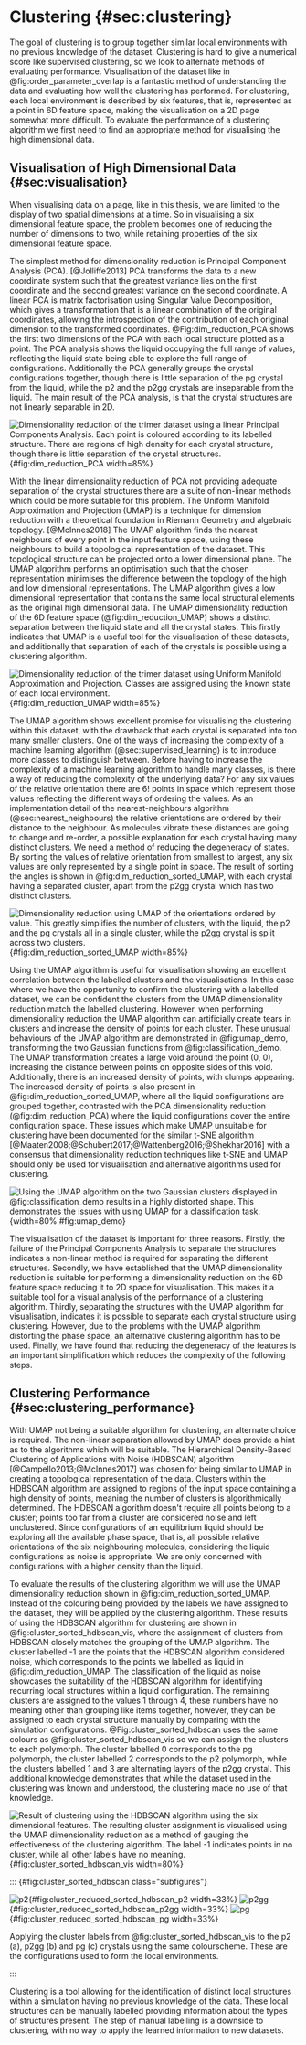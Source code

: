 # Clustering {#sec:clustering}

The goal of clustering
is to group together similar local environments
with no previous knowledge of the dataset.
Clustering is hard to give a numerical score like supervised clustering,
so we look to alternate methods of evaluating performance.
Visualisation of the dataset like in @fig:order_parameter_overlap
is a fantastic method of understanding the data
and evaluating how well the clustering has performed.
For clustering, each local environment is described by six features,
that is, represented as a point in 6D feature space,
making the visualisation on a 2D page somewhat more difficult.
To evaluate the performance of a clustering algorithm
we first need to find an appropriate method for
visualising the high dimensional data.

## Visualisation of High Dimensional Data {#sec:visualisation}

When visualising data on a page, like in this thesis,
we are limited to the display of two spatial dimensions at a time.
So in visualising a six dimensional feature space,
the problem becomes one of reducing the number of dimensions to two,
while retaining properties of the six dimensional feature space.

The simplest method for dimensionality reduction
is Principal Component Analysis (PCA). [@Jolliffe2013]
PCA transforms the data to a new coordinate system
such that the greatest variance lies on the first coordinate
and the second greatest variance on the second coordinate.
A linear PCA is matrix factorisation using Singular Value Decomposition,
which gives a transformation that is a linear combination
of the original coordinates,
allowing the introspection of the contribution of
each original dimension to the transformed coordinates.
@Fig:dim_reduction_PCA shows the first two dimensions of the PCA
with each local structure plotted as a point.
The PCA analysis shows the liquid occupying the full range of values,
reflecting the liquid state being able to explore the full range of configurations.
Additionally the PCA generally groups the crystal configurations together,
though there is little separation of the pg crystal from the liquid,
while the p2 and the p2gg crystals are inseparable from the liquid.
The main result of the PCA analysis,
is that the crystal structures are not linearly separable in 2D.

![Dimensionality reduction of the trimer dataset using a linear Principal Components
Analysis. Each point is coloured according to its labelled structure. There are regions
of high density for each crystal structure, though there is little separation of the
crystal structures.
](../Projects/MLCrystals/figures/dim_reduction_PCA.svg){#fig:dim_reduction_PCA width=85%}

With the linear dimensionality reduction of PCA
not providing adequate separation of the crystal structures
there are a suite of non-linear methods
which could be more suitable for this problem.
The Uniform Manifold Approximation and Projection (UMAP)
is a technique for dimension reduction
with a theoretical foundation in Riemann Geometry and algebraic topology. [@McInnes2018]
The UMAP algorithm finds the nearest neighbours of every point in the input feature space,
using these neighbours to build a topological representation of the dataset.
This topological structure can be projected onto a lower dimensional plane.
The UMAP algorithm performs an optimisation such that
the chosen representation minimises the difference between
the topology of the high and low dimensional representations.
The UMAP algorithm gives a low dimensional representation
that contains the same local structural elements as the original high dimensional data.
The UMAP dimensionality reduction of the 6D feature space (@fig:dim_reduction_UMAP)
shows a distinct separation between the liquid state and all the crystal states.
This firstly indicates that UMAP is
a useful tool for the visualisation of these datasets,
and additionally that separation of each of the crystals
is possible using a clustering algorithm.

![Dimensionality reduction of the trimer dataset using Uniform Manifold Approximation
and Projection. Classes are assigned using the known state of each local environment.
](../Projects/MLCrystals/figures/dim_reduction_UMAP.svg){#fig:dim_reduction_UMAP width=85%}

The UMAP algorithm shows excellent promise for
visualising the clustering within this dataset,
with the drawback that each crystal is separated
into too many smaller clusters.
One of the ways of increasing the complexity of a machine learning algorithm (@sec:supervised_learning)
is to introduce more classes to distinguish between.
Before having to increase the complexity
of a machine learning algorithm to handle many classes,
is there a way of reducing the complexity
of the underlying data?
For any six values of the relative orientation
there are $6!$ points in space which represent those values
reflecting the different ways of ordering the values.
As an implementation detail of the nearest-neighbours algorithm (@sec:nearest_neighbours)
the relative orientations are ordered by their distance to the neighbour.
As molecules vibrate these distances are going to change and re-order,
a possible explanation for each crystal having many distinct clusters.
We need a method of reducing the degeneracy of states.
By sorting the values of relative orientation from smallest to largest,
any six values are only represented by a single point in space.
The result of sorting the angles is shown in @fig:dim_reduction_sorted_UMAP,
with each crystal having a separated cluster,
apart from the p2gg crystal which has two distinct clusters.

![Dimensionality reduction using UMAP of the orientations ordered by value.
This greatly simplifies the number of clusters,
with the liquid, the p2 and the pg crystals all in a single cluster,
while the p2gg crystal is split across two clusters.
](../Projects/MLCrystals/figures/dim_reduction_sorted_UMAP.svg){#fig:dim_reduction_sorted_UMAP width=85%}

Using the UMAP algorithm is useful for visualisation
showing an excellent correlation between the labelled clusters
and the visualisations.
In this case where we have the opportunity
to confirm the clustering with a labelled dataset,
we can be confident the clusters from the UMAP dimensionality reduction
match the labelled clustering.
However, when performing dimensionality reduction
the UMAP algorithm can artificially create tears in clusters
and increase the density of points for each cluster.
These unusual behaviours of the UMAP algorithm are demonstrated in @fig:umap_demo,
transforming the two Gaussian functions from @fig:classification_demo.
The UMAP transformation creates a large void around the point (0, 0),
increasing the distance between points on opposite sides of this void.
Additionally, there is an increased density of points,
with clumps appearing.
The increased density of points is also present in @fig:dim_reduction_sorted_UMAP,
where all the liquid configurations are grouped together,
contrasted with the PCA dimensionality reduction (@fig:dim_reduction_PCA)
where the liquid configurations cover the entire configuration space.
These issues which make UMAP unsuitable for clustering
have been documented for the similar t-SNE algorithm
[@Maaten2008;@Schubert2017;@Wattenberg2016;@Shekhar2016]
with a consensus that dimensionality reduction techniques like t-SNE and UMAP
should only be used for visualisation
and alternative algorithms used for clustering.

![Using the UMAP algorithm on the two Gaussian clusters
displayed in @fig:classification_demo
results in a highly distorted shape.
This demonstrates the issues with using UMAP for a classification task.
](../Projects/MLCrystals/figures/umap_demo.svg){width=80% #fig:umap_demo}

The visualisation of the dataset is important for three reasons.
Firstly, the failure of the Principal Components Analysis
to separate the structures indicates a non-linear method
is required for separating the different structures.
Secondly, we have established that the UMAP dimensionality reduction
is suitable for performing a dimensionality reduction on the 6D feature space
reducing it to 2D space for visualisation.
This makes it a suitable tool for a visual analysis of the performance
of a clustering algorithm.
Thirdly, separating the structures with the UMAP algorithm for visualisation,
indicates it is possible to separate each crystal structure using clustering.
However, due to the problems with the UMAP algorithm distorting the phase space,
an alternative clustering algorithm has to be used.
Finally, we have found that reducing the degeneracy of the features
is an important simplification
which reduces the complexity of the following steps.

## Clustering Performance {#sec:clustering_performance}

With UMAP not being a suitable algorithm for clustering,
an alternate choice is required.
The non-linear separation allowed by UMAP
does provide a hint as to the algorithms which will be suitable.
The Hierarchical Density-Based Clustering of Applications with Noise (HDBSCAN) algorithm [@Campello2013;@McInnes2017]
was chosen for being similar to UMAP in creating a
topological representation of the data.
Clusters within the HDBSCAN algorithm are assigned to regions
of the input space containing a high density of points,
meaning the number of clusters is algorithmically determined.
The HDBSCAN algorithm doesn't require all points belong to a cluster;
points too far from a cluster are considered noise and left unclustered.
Since configurations of an equilibrium liquid
should be exploring all the available phase space,
that is, all possible relative orientations of the six neighbouring molecules,
considering the liquid configurations as noise is appropriate.
We are only concerned with configurations
with a higher density than the liquid.

To evaluate the results of the clustering algorithm
we will use the UMAP dimensionality reduction
shown in @fig:dim_reduction_sorted_UMAP.
Instead of the colouring being provided by
the labels we have assigned to the dataset,
they will be applied by the clustering algorithm.
These results of using the HDBSCAN algorithm for clustering
are shown in @fig:cluster_sorted_hdbscan_vis,
where the assignment of clusters from HDBSCAN
closely matches the grouping of the UMAP algorithm.
The cluster labelled -1 are the points that
the HDBSCAN algorithm considered noise,
which corresponds to the points we labelled as liquid
in @fig:dim_reduction_UMAP.
The classification of the liquid as noise
showcases the suitability of the HDBSCAN algorithm
for identifying recurring local structures within a liquid configuration.
The remaining clusters are assigned to the values 1 through 4,
these numbers have no meaning other than grouping like items together,
however, they can be assigned to each crystal structure manually
by comparing with the simulation configurations.
@Fig:cluster_sorted_hdbscan uses the same colours as @fig:cluster_sorted_hdbscan_vis
so we can assign the clusters to each polymorph.
The cluster labelled 0 corresponds to the pg polymorph,
the cluster labelled 2 corresponds to the p2 polymorph,
while the clusters labelled 1 and 3
are alternating layers of the p2gg crystal.
This additional knowledge demonstrates that
while the dataset used in the clustering
was known and understood,
the clustering made no use of that knowledge.

![Result of clustering using the HDBSCAN algorithm
using the six dimensional features.
The resulting cluster assignment is visualised using
the UMAP dimensionality reduction as a method of gauging
the effectiveness of the clustering algorithm.
The label -1 indicates points in no cluster,
while all other labels have no meaning.
](../Projects/MLCrystals/figures/cluster_sorted_hdbscan_vis.svg){#fig:cluster_sorted_hdbscan_vis width=80%}

::: {#fig:cluster_sorted_hdbscan class="subfigures"}

![p2](../Projects/MLCrystals/figures/cluster_sorted_hdbscan_p2.svg){#fig:cluster_reduced_sorted_hdbscan_p2 width=33%}
![p2gg](../Projects/MLCrystals/figures/cluster_sorted_hdbscan_p2gg.svg){#fig:cluster_reduced_sorted_hdbscan_p2gg width=33%}
![pg](../Projects/MLCrystals/figures/cluster_sorted_hdbscan_pg.svg){#fig:cluster_reduced_sorted_hdbscan_pg width=33%}

Applying the cluster labels from @fig:cluster_sorted_hdbscan_vis
to the p2 (a), p2gg (b) and pg (c) crystals using the same colourscheme.
These are the configurations used to form the local environments.

:::

Clustering is a tool allowing for the identification of
distinct local structures within a simulation
having no previous knowledge of the data.
These local structures can be manually labelled
providing information about the types of structures present.
The step of manual labelling is a downside to clustering,
with no way to apply the learned information to new datasets.
